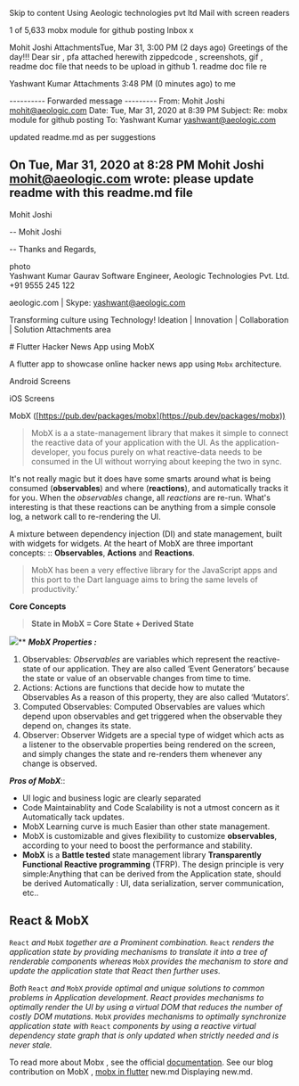 

Skip to content
Using Aeologic technologies pvt ltd Mail with screen readers

1 of 5,633
mobx module for github posting
Inbox
x

Mohit Joshi
AttachmentsTue, Mar 31, 3:00 PM (2 days ago)
Greetings of the day!!! Dear sir , pfa attached herewith zippedcode , screenshots, gif , readme doc file that needs to be upload in github 1. readme doc file re

Yashwant Kumar
Attachments
3:48 PM (0 minutes ago)
to me



---------- Forwarded message ---------
From: Mohit Joshi <mohit@aeologic.com>
Date: Tue, Mar 31, 2020 at 8:39 PM
Subject: Re: mobx module for github posting
To: Yashwant Kumar <yashwant@aeologic.com>


updated readme.md as per suggestions

On Tue, Mar 31, 2020 at 8:28 PM Mohit Joshi <mohit@aeologic.com> wrote:
please update readme with this readme.md file
--
Mohit Joshi


--
Mohit Joshi


--
Thanks and Regards,



photo 		
Yashwant Kumar Gaurav
Software Engineer, Aeologic Technologies Pvt. Ltd.
+91 9555 245 122

aeologic.com | Skype: yashwant@aeologic.com

		
Transforming culture using Technology!
Ideation | Innovation | Collaboration | Solution
Attachments area

﻿# Flutter Hacker News App using MobX

A flutter app to showcase online hacker news app using  `Mobx`  architecture. 

Android Screens

iOS Screens


MobX  ([https://pub.dev/packages/mobx](https://pub.dev/packages/mobx))

> MobX is a  a state-management library that makes it simple to connect the reactive data of your application with the UI. As the application-developer, you focus purely on what reactive-data needs to be consumed in the UI without worrying about keeping the two in sync.

It's not really magic but it does have some smarts around what is being consumed (**observables**) and where (**reactions**), and automatically tracks it for you. When the  _observables_  change, all  _reactions_  are re-run. What's interesting is that these reactions can be anything from a simple console log, a network call to re-rendering the UI.

A mixture between dependency injection (DI) and state management, built with widgets for widgets. At the heart of MobX are three important concepts: 
::   **Observables**, **Actions** and **Reactions**.

> MobX has been a very effective library for the JavaScript apps and this port to the Dart language aims to bring the same levels of productivity.’

**Core Concepts**

> **State in MobX = Core State + Derived State**

![](https://lh4.googleusercontent.com/1GgbtkEGuGJrxq8m_j35pCK4wjUkv_-DEQ1SdWOp4I88So4gJlTCrWhIKoM7CqXlLs4enmQUWGasHu__AgFZI0AAnSNkWL-tu28RlFcGVfV6Ke0JlN01FU5Ed4C3bCjWuAWDiFl7)**
***MobX Properties :***

 1. Observables:
 _Observables_ are variables which represent the reactive-state of our application. They are also called ‘Event Generators’ because the state or value of an observable changes from time to time.
 2. Actions:
 Actions are functions that decide how to mutate the Observables As a reason of this property, they are also called ‘Mutators’.
 3. Computed Observables:
   Computed Observables are values which depend upon observables and    get triggered when the observable they depend on, changes its state.
 4. Observer:
 Observer Widgets are a special type of widget which acts as a listener to the observable properties being rendered on the screen, and simply changes the state and re-renders them whenever any change is observed.

***Pros of MobX***::
-   UI logic and business logic are clearly separated
-  Code Maintainablity and Code Scalability is not a utmost concern as it      Automatically tack updates.
-  MobX Learning curve is much Easier than other state management.
-  MobX is customizable and gives flexibility to customize **observables**, according to your need to boost the performance and stability.
-  **MobX** is a **Battle tested** state management library **Transparently Functional Reactive programming** (TFRP). The design principle is very simple:Anything that can be derived from the Application state, should be derived Automatically : UI, data serialization, server communication, etc..

## React & MobX

`React` _and_  `MobX` _together are a Prominent combination._ `React` _renders the application state by providing mechanisms to translate it into a tree of renderable components whereas_ `MobX` _provides the mechanism to store and update the application state that React then further uses._

_Both_ `React` _and_ `MobX` _provide optimal and unique solutions to common problems in Application development. React provides mechanisms to optimally render the UI by using a virtual DOM that reduces the number of costly DOM mutations._ `MobX` _provides mechanisms to optimally synchronize application state with_ `React` _components by using a reactive virtual dependency state graph that is only updated when strictly needed and is never stale._

To read more about Mobx , see the official [documentation](https://pub.dev/packages/mobx).
See our blog contribution on MobX , [mobx in flutter](https://medium.com/flutterdevs/working-with-mobx-in-flutter-6a56dbff7027)
new.md
Displaying new.md.

